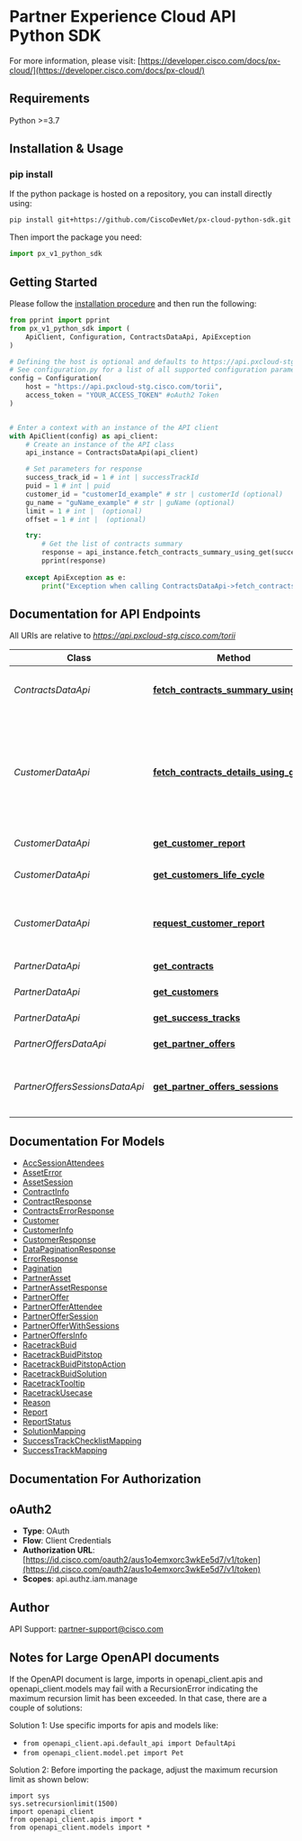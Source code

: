 # Partner Experience Cloud API Python SDK

For more information, please visit: [https://developer.cisco.com/docs/px-cloud/](https://developer.cisco.com/docs/px-cloud/)

## Requirements

Python >=3.7

## Installation & Usage
### pip install

If the python package is hosted on a repository, you can install directly using:

```sh
pip install git+https://github.com/CiscoDevNet/px-cloud-python-sdk.git
```

Then import the package you need:
```python
import px_v1_python_sdk
```

## Getting Started

Please follow the [installation procedure](#installation--usage) and then run the following:

```python
from pprint import pprint
from px_v1_python_sdk import (
    ApiClient, Configuration, ContractsDataApi, ApiException
)

# Defining the host is optional and defaults to https://api.pxcloud-stg.cisco.com/torii
# See configuration.py for a list of all supported configuration parameters.
config = Configuration(
    host = "https://api.pxcloud-stg.cisco.com/torii",
    access_token = "YOUR_ACCESS_TOKEN" #oAuth2 Token
)


# Enter a context with an instance of the API client
with ApiClient(config) as api_client:
    # Create an instance of the API class
    api_instance = ContractsDataApi(api_client)

    # Set parameters for response
    success_track_id = 1 # int | successTrackId
    puid = 1 # int | puid
    customer_id = "customerId_example" # str | customerId (optional)
    gu_name = "guName_example" # str | guName (optional)
    limit = 1 # int |  (optional)
    offset = 1 # int |  (optional)

    try:
        # Get the list of contracts summary
        response = api_instance.fetch_contracts_summary_using_get(success_track_id, puid, customer_id=customer_id, gu_name=gu_name, limit=limit, offset=offset)
        pprint(response)
        
    except ApiException as e:
        print("Exception when calling ContractsDataApi->fetch_contracts_summary_using_get: %s\n" % e)
```

## Documentation for API Endpoints

All URIs are relative to *https://api.pxcloud-stg.cisco.com/torii*

Class | Method | HTTP request | Description
------------ | ------------- | ------------- | -------------
*ContractsDataApi* | [**fetch_contracts_summary_using_get**](docs/px_v1_python_sdk/ContractsDataApi.md#fetch_contracts_summary_using_get) | **GET** /v2/contracts | Get the list of contracts summary
*CustomerDataApi* | [**fetch_contracts_details_using_get**](docs/px_v1_python_sdk/CustomerDataApi.md#fetch_contracts_details_using_get) | **GET** /v1/contract/details | Get the list of contracts Details from flat table. It supports pagination , filtering and sorting
*CustomerDataApi* | [**get_customer_report**](docs/px_v1_python_sdk/CustomerDataApi.md#get_customer_report) | **GET** /v1/customers/{customerId}/reports/{reportId} | Get the report
*CustomerDataApi* | [**get_customers_life_cycle**](docs/px_v1_python_sdk/CustomerDataApi.md#get_customers_life_cycle) | **GET** /v1/customers/{customerId}/lifecycle | Get customer lifecycle
*CustomerDataApi* | [**request_customer_report**](docs/px_v1_python_sdk/CustomerDataApi.md#request_customer_report) | **POST** /v1/customers/{customerId}/reports | Request customer data reports as bulk files
*PartnerDataApi* | [**get_contracts**](docs/px_v1_python_sdk/PartnerDataApi.md#get_contracts) | **GET** /v1/contracts | List of contracts
*PartnerDataApi* | [**get_customers**](docs/px_v1_python_sdk/PartnerDataApi.md#get_customers) | **GET** /v1/customers | List of customers
*PartnerDataApi* | [**get_success_tracks**](docs/px_v1_python_sdk/PartnerDataApi.md#get_success_tracks) | **GET** /v1/successTracks | Success Tracks
*PartnerOffersDataApi* | [**get_partner_offers**](docs/px_v1_python_sdk/PartnerOffersDataApi.md#get_partner_offers) | **GET** /v1/partnerOffers | Get Partner Offers
*PartnerOffersSessionsDataApi* | [**get_partner_offers_sessions**](docs/px_v1_python_sdk/PartnerOffersSessionsDataApi.md#get_partner_offers_sessions) | **GET** /v1/partnerOffersSessions | Get Info about Partner Offers Sessions


## Documentation For Models

 - [AccSessionAttendees](docs/px_v1_python_sdk/AccSessionAttendees.md)
 - [AssetError](docs/px_v1_python_sdk/AssetError.md)
 - [AssetSession](docs/px_v1_python_sdk/AssetSession.md)
 - [ContractInfo](docs/px_v1_python_sdk/ContractInfo.md)
 - [ContractResponse](docs/px_v1_python_sdk/ContractResponse.md)
 - [ContractsErrorResponse](docs/px_v1_python_sdk/ContractsErrorResponse.md)
 - [Customer](docs/px_v1_python_sdk/Customer.md)
 - [CustomerInfo](docs/px_v1_python_sdk/CustomerInfo.md)
 - [CustomerResponse](docs/px_v1_python_sdk/CustomerResponse.md)
 - [DataPaginationResponse](docs/px_v1_python_sdk/DataPaginationResponse.md)
 - [ErrorResponse](docs/px_v1_python_sdk/ErrorResponse.md)
 - [Pagination](docs/px_v1_python_sdk/Pagination.md)
 - [PartnerAsset](docs/px_v1_python_sdk/PartnerAsset.md)
 - [PartnerAssetResponse](docs/px_v1_python_sdkPartnerAssetResponse.md)
 - [PartnerOffer](docs/px_v1_python_sdkPartnerOffer.md)
 - [PartnerOfferAttendee](docs/px_v1_python_sdkPartnerOfferAttendee.md)
 - [PartnerOfferSession](docs/px_v1_python_sdkPartnerOfferSession.md)
 - [PartnerOfferWithSessions](docs/px_v1_python_sdkPartnerOfferWithSessions.md)
 - [PartnerOffersInfo](docs/px_v1_python_sdkPartnerOffersInfo.md)
 - [RacetrackBuid](docs/px_v1_python_sdkRacetrackBuid.md)
 - [RacetrackBuidPitstop](docs/px_v1_python_sdkRacetrackBuidPitstop.md)
 - [RacetrackBuidPitstopAction](docs/px_v1_python_sdkRacetrackBuidPitstopAction.md)
 - [RacetrackBuidSolution](docs/px_v1_python_sdkRacetrackBuidSolution.md)
 - [RacetrackTooltip](docs/px_v1_python_sdkRacetrackTooltip.md)
 - [RacetrackUsecase](docs/px_v1_python_sdkRacetrackUsecase.md)
 - [Reason](docs/px_v1_python_sdkReason.md)
 - [Report](docs/px_v1_python_sdkReport.md)
 - [ReportStatus](docs/px_v1_python_sdkReportStatus.md)
 - [SolutionMapping](docs/px_v1_python_sdkSolutionMapping.md)
 - [SuccessTrackChecklistMapping](docs/px_v1_python_sdkSuccessTrackChecklistMapping.md)
 - [SuccessTrackMapping](docs/px_v1_python_sdk/SuccessTrackMapping.md)


## Documentation For Authorization


## oAuth2

- **Type**: OAuth
- **Flow**: Client Credentials
- **Authorization URL**: [https://id.cisco.com/oauth2/aus1o4emxorc3wkEe5d7/v1/token](https://id.cisco.com/oauth2/aus1o4emxorc3wkEe5d7/v1/token)
- **Scopes**: api.authz.iam.manage


## Author
API Support:
[partner-support@cisco.com](mailto:partner-support@cisco.com)


## Notes for Large OpenAPI documents
If the OpenAPI document is large, imports in openapi_client.apis and openapi_client.models may fail with a
RecursionError indicating the maximum recursion limit has been exceeded. In that case, there are a couple of solutions:

Solution 1:
Use specific imports for apis and models like:
- `from openapi_client.api.default_api import DefaultApi`
- `from openapi_client.model.pet import Pet`

Solution 2:
Before importing the package, adjust the maximum recursion limit as shown below:
```
import sys
sys.setrecursionlimit(1500)
import openapi_client
from openapi_client.apis import *
from openapi_client.models import *
```

